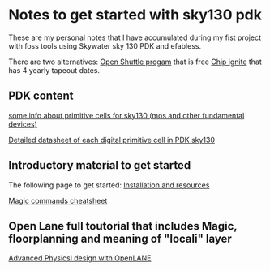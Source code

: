 # Notes to get started with sky130 pdk
These are my personal notes that I have accumulated during my fist project with foss tools using Skywater sky 130 PDK and efabless.

There are two alternatives:
[Open Shuttle progam](https://efabless.com/open_shuttle_program) that is free
[Chip ignite](https://efabless.com/) that has 4 yearly tapeout dates.

## PDK content

[some info about primitive cells for sky130 (mos and other fundamental devices)](https://diychip.org/sky130/sky130_fd_pr/cells/)

[Detailed datasheet of each digital primitive cell in PDK sky130](https://antmicro-skywater-pdk-docs.readthedocs.io/en/test-submodules-in-rtd/contents.html)


## Introductory material to get started
The following page to get started:
[Installation and resources](./doc/installation.md)

[Magic commands cheatsheet](./doc/magic_cheatsheet.md)

## Open Lane full toutorial that includes Magic, floorplanning and meaning of "locali" layer
[Advanced Physicsl design with OpenLANE](https://github.com/aasthadave9/Advanced-Physical-Design-Using-OpenLANE-Sky130)
